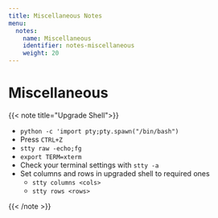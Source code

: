 ```yaml
---
title: Miscellaneous Notes
menu:
  notes:
    name: Miscellaneous
    identifier: notes-miscellaneous
    weight: 20
---
```

# Miscellaneous
<!-- Upgrade Shell -->
{{< note title="Upgrade Shell">}}
- `python -c 'import pty;pty.spawn("/bin/bash")`
- Press `CTRL+Z`
- `stty raw -echo;fg`
- `export TERM=xterm`
- Check your terminal settings with `stty -a`
- Set columns and rows in upgraded shell to required ones
  - `stty columns <cols>`
  - `stty rows <rows>`

{{< /note >}}